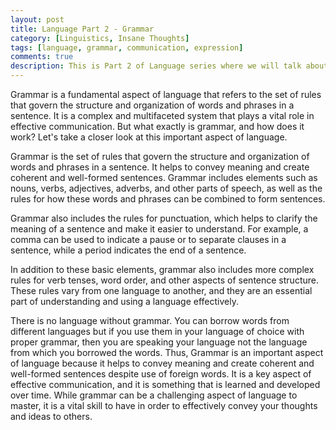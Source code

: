 ```yaml
---
layout: post
title: Language Part 2 - Grammar
category: [Linguistics, Insane Thoughts]
tags: [language, grammar, communication, expression]
comments: true
description: This is Part 2 of Language series where we will talk about grammar.
---
```


Grammar is a fundamental aspect of language that refers to the set of rules that govern the structure and organization of words and phrases in a sentence. It is a complex and multifaceted system that plays a vital role in effective communication.
But what exactly is grammar, and how does it work? Let's take a closer look at this important aspect of language.

Grammar is the set of rules that govern the structure and organization of words and phrases in a sentence. It helps to convey meaning and create coherent and well-formed sentences. Grammar includes elements such as nouns, verbs, adjectives, adverbs, and other parts of speech, as well as the rules for how these words and phrases can be combined to form sentences.

Grammar also includes the rules for punctuation, which helps to clarify the meaning of a sentence and make it easier to understand. For example, a comma can be used to indicate a pause or to separate clauses in a sentence, while a period indicates the end of a sentence.

In addition to these basic elements, grammar also includes more complex rules for verb tenses, word order, and other aspects of sentence structure. These rules vary from one language to another, and they are an essential part of understanding and using a language effectively.


There is no language without grammar. You can borrow words from different languages but if you use them in your language of choice with proper grammar, then you are speaking your language not the language from which you borrowed the words. Thus, Grammar is an important aspect of language because it helps to convey meaning and create coherent and well-formed sentences despite use of foreign words. It is a key aspect of effective communication, and it is something that is learned and developed over time. While grammar can be a challenging aspect of language to master, it is a vital skill to have in order to effectively convey your thoughts and ideas to others.




